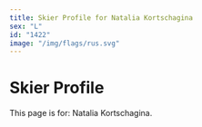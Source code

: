```yaml
---
title: Skier Profile for Natalia Kortschagina
sex: "L"
id: "1422"
image: "/img/flags/rus.svg" 
---
```


# Skier Profile

This page is for: Natalia Kortschagina.
    